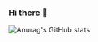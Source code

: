 ### Hi there 👋


![Anurag's GitHub stats](https://github-readme-stats.vercel.app/api?username=xoals35&theme=tokyonight&show_icons=true) 
